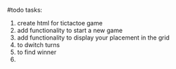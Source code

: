 #todo tasks:

1. create html for tictactoe game
2. add functionality to start a new game
3. add functionality to display your placement in the grid
4. to dwitch turns
5. to find winner 
6. 